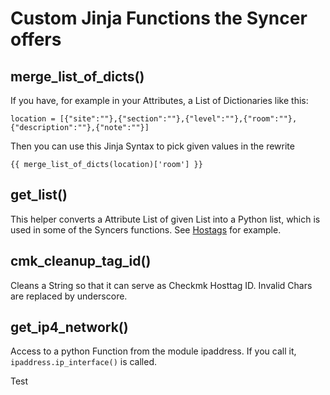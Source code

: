# Custom Jinja Functions the Syncer offers



## merge_list_of_dicts()
If you have, for example in your Attributes, a List of Dictionaries like this: 

```
location = [{"site":""},{"section":""},{"level":""},{"room":""},{"description":""},{"note":""}]
```


Then you can use this Jinja Syntax to pick given values in the rewrite

```
{{ merge_list_of_dicts(location)['room'] }}
```


## get_list()
This helper converts a Attribute List of given List into a Python list, which is used in some of the Syncers functions. See [Hostags](../checkmk/create_hosttags.md) for example.


## cmk_cleanup_tag_id()
Cleans a String so that it can serve as Checkmk Hosttag ID. Invalid Chars are replaced by underscore.

##  get_ip4_network()
Access to a python Function from the module ipaddress. If you call it, `ipaddress.ip_interface()` is called.

Test